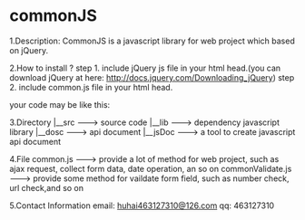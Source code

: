 commonJS
========
1.Description:
CommonJS is a javascript library for web project which based on jQuery.

2.How to install ?
step 1. include jQuery js file in your html head.(you can download jQuery at here: http://docs.jquery.com/Downloading_jQuery)
step 2. include common.js file in your html head.

your code may be like this:
<script type="text/javascript" src="${baseurl}/js/jquery-1.7.2.min.js"></script>
<script type="text/javascript" src="${baseurl}/js/common.js"></script>

3.Directory 
|__src    ---> source code
|__lib    ---> dependency javascript library 
|__dosc   ---> api document
|__jsDoc  ---> a tool to create javascript api document

4.File
common.js             ---> provide a lot of method for web project, such as ajax request, collect form data, date operation, an so on
commonValidate.js     ---> provide some method for vaildate form field, such as number check, url check,and so on

5.Contact Information
email: huhai463127310@126.com
qq: 463127310